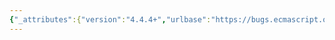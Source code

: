 ```yaml
---
{"_attributes":{"version":"4.4.4+","urlbase":"https://bugs.ecmascript.org/","maintainer":"dherman@mozilla.com"},"bug":{"bug_id":1297,"creation_ts":"2013-03-12 18:13:00 -0700","short_desc":"15.13.5.1.1: missing right-paren","delta_ts":"2013-05-14 18:14:11 -0700","product":"Draft for 6th Edition","component":"editorial issue","version":"Rev 14: March 8, 2013 Draft","rep_platform":"All","op_sys":"All","bug_status":"RESOLVED","resolution":"FIXED","priority":"Normal","bug_severity":"minor","everconfirmed":true,"reporter":{"uid":"jmdyck","name":"Michael Dyck"},"assigned_to":{"uid":"allen","name":"Allen Wirfs-Brock"},"long_desc":[{"commentid":3438,"comment_count":0,"who":{"uid":"jmdyck","name":"Michael Dyck"},"bug_when":"2013-03-12 18:13:19 -0700","thetext":"In 15.13.5.1.1 \"AllocateArrayBuffer(constructor)\",\nstep 1 needs another right paren, just before the final period."},{"commentid":3805,"comment_count":1,"who":{"uid":"allen","name":"Allen Wirfs-Brock"},"bug_when":"2013-05-12 16:10:11 -0700","thetext":"fixed in rev15 editor's draft"},{"commentid":3988,"comment_count":2,"who":{"uid":"allen","name":"Allen Wirfs-Brock"},"bug_when":"2013-05-14 18:14:11 -0700","thetext":"resolved in rev 15, May 14, 2013 draft"}]}}
---
```

